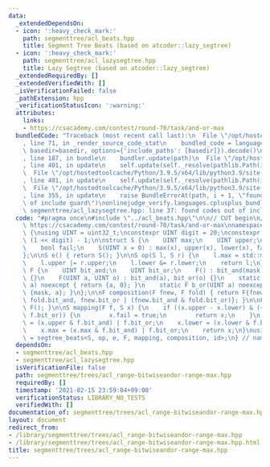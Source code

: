 ```yaml
---
data:
  _extendedDependsOn:
  - icon: ':heavy_check_mark:'
    path: segmenttree/acl_beats.hpp
    title: Segment Tree Beats (based on atcoder::lazy_segtree)
  - icon: ':heavy_check_mark:'
    path: segmenttree/acl_lazysegtree.hpp
    title: Lazy Segtree (based on atcoder::lazy_segtree)
  _extendedRequiredBy: []
  _extendedVerifiedWith: []
  _isVerificationFailed: false
  _pathExtension: hpp
  _verificationStatusIcon: ':warning:'
  attributes:
    links:
    - https://csacademy.com/contest/round-70/task/and-or-max
  bundledCode: "Traceback (most recent call last):\n  File \"/opt/hostedtoolcache/Python/3.9.5/x64/lib/python3.9/site-packages/onlinejudge_verify/documentation/build.py\"\
    , line 71, in _render_source_code_stat\n    bundled_code = language.bundle(stat.path,\
    \ basedir=basedir, options={'include_paths': [basedir]}).decode()\n  File \"/opt/hostedtoolcache/Python/3.9.5/x64/lib/python3.9/site-packages/onlinejudge_verify/languages/cplusplus.py\"\
    , line 187, in bundle\n    bundler.update(path)\n  File \"/opt/hostedtoolcache/Python/3.9.5/x64/lib/python3.9/site-packages/onlinejudge_verify/languages/cplusplus_bundle.py\"\
    , line 401, in update\n    self.update(self._resolve(pathlib.Path(included), included_from=path))\n\
    \  File \"/opt/hostedtoolcache/Python/3.9.5/x64/lib/python3.9/site-packages/onlinejudge_verify/languages/cplusplus_bundle.py\"\
    , line 401, in update\n    self.update(self._resolve(pathlib.Path(included), included_from=path))\n\
    \  File \"/opt/hostedtoolcache/Python/3.9.5/x64/lib/python3.9/site-packages/onlinejudge_verify/languages/cplusplus_bundle.py\"\
    , line 355, in update\n    raise BundleErrorAt(path, i + 1, \"found codes out\
    \ of include guard\")\nonlinejudge_verify.languages.cplusplus_bundle.BundleErrorAt:\
    \ segmenttree/acl_lazysegtree.hpp: line 37: found codes out of include guard\n"
  code: "#pragma once\n#include \"../acl_beats.hpp\"\n\n// CUT begin\n// Verified:\
    \ https://csacademy.com/contest/round-70/task/and-or-max\nnamespace RangeBitwiseAndOrRangeMax\
    \ {\nusing UINT = uint32_t;\nconstexpr UINT digit = 20;\nconstexpr int mask =\
    \ (1 << digit) - 1;\n\nstruct S {\n    UINT max;\n    UINT upper;\n    UINT lower;\n\
    \    bool fail;\n    S(UINT x = 0) : max(x), upper(x), lower(x), fail(false) {}\n\
    };\n\nS e() { return S(); }\n\nS op(S l, S r) {\n    l.max = std::max(l.max, r.max);\n\
    \    l.upper |= r.upper;\n    l.lower &= r.lower;\n    return l;\n}\n\nstruct\
    \ F {\n    UINT bit_and;\n    UINT bit_or;\n    F() : bit_and(mask), bit_or(0)\
    \ {}\n    F(UINT a, UINT o) : bit_and(a), bit_or(o) {}\n    static F b_and(UINT\
    \ a) noexcept { return {a, 0}; }\n    static F b_or(UINT a) noexcept { return\
    \ {mask, a}; }\n};\n\nF composition(F fnew, F fold) { return F{fnew.bit_and &\
    \ fold.bit_and, fnew.bit_or | (fnew.bit_and & fold.bit_or)}; }\n\nF id() { return\
    \ F(); }\n\nS mapping(F f, S x) {\n    if ((x.upper - x.lower) & (~f.bit_and |\
    \ f.bit_or)) {\n        x.fail = true;\n        return x;\n    }\n    x.upper\
    \ = (x.upper & f.bit_and) | f.bit_or;\n    x.lower = (x.lower & f.bit_and) | f.bit_or;\n\
    \    x.max = (x.max & f.bit_and) | f.bit_or;\n    return x;\n}\nusing segtree\
    \ = segtree_beats<S, op, e, F, mapping, composition, id>;\n} // namespace RangeBitwiseAndOrRangeMax\n"
  dependsOn:
  - segmenttree/acl_beats.hpp
  - segmenttree/acl_lazysegtree.hpp
  isVerificationFile: false
  path: segmenttree/trees/acl_range-bitwiseandor-range-max.hpp
  requiredBy: []
  timestamp: '2021-02-15 23:59:04+09:00'
  verificationStatus: LIBRARY_NO_TESTS
  verifiedWith: []
documentation_of: segmenttree/trees/acl_range-bitwiseandor-range-max.hpp
layout: document
redirect_from:
- /library/segmenttree/trees/acl_range-bitwiseandor-range-max.hpp
- /library/segmenttree/trees/acl_range-bitwiseandor-range-max.hpp.html
title: segmenttree/trees/acl_range-bitwiseandor-range-max.hpp
---
```

